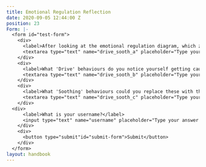 ```yaml
---
title: Emotional Regulation Reflection
date: 2020-09-05 12:44:00 Z
position: 23
Form: |-
  <form id="test-form">
    <div>
      <label>After looking at the emotional regulation diagram, which zone do you believe you experience the most?</label>
      <textarea type="text" name="drive_sooth_a" placeholder="Type your answer here"/></textarea>
    </div>
    <div>
      <label>What 'Drive' behaviours do you notice yourself getting caught in when you feel tense and anxious?</label>
      <textarea type="text" name="drive_sooth_b" placeholder="Type your answer here"/></textarea>
    </div>
    <div>
      <label>What 'Soothing' behaviours could you replace these with the next time you feel like this?</label>
      <textarea type="text" name="drive_sooth_c" placeholder="Type your answer here"/></textarea>
    </div>
  <div>
      <label>What is your username?</label>
      <input type="text" name="username" placeholder="Type your answer here"/></input>
    </div>
    <div>
      <button type="submit"id="submit-form">Submit</button>
    </div>
  </form>
layout: handbook
---
```


